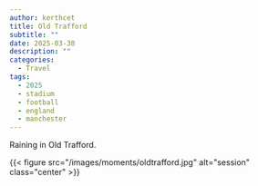 ```yaml
---
author: kerthcet
title: Old Trafford
subtitle: ""
date: 2025-03-30
description: ""
categories:
  - Travel
tags:
  - 2025
  - stadium
  - football
  - england
  - manchester
---
```


Raining in Old Trafford.

{{< figure src="/images/moments/oldtrafford.jpg" alt="session" class="center" >}}
